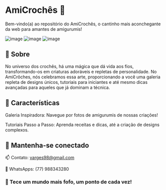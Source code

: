 # AmiCrochês 🧶
Bem-vindo(a) ao repositório do AmiCrochês, o cantinho mais aconchegante da web para amantes de amigurumis!


![image](https://github.com/YaraVarges/amicroches-site/assets/62305551/91d23f13-a601-47d1-855b-5991a8f691e6)
![image](https://github.com/YaraVarges/amicroches-site/assets/62305551/b97b2f64-8b4d-422e-a82f-a84028be9772)
![image](https://github.com/YaraVarges/amicroches-site/assets/62305551/fd48001e-6cac-4d21-b3bb-ebcb83f4d8fa)


## 🌟 Sobre
No universo dos crochês, há uma mágica que dá vida aos fios, transformando-os em criaturas adoráveis e repletas de personalidade. No AmiCrôches, nós celebramos essa arte, proporcionando a você uma galeria repleta de designs únicos, tutoriais para iniciantes e até mesmo dicas avançadas para aqueles que já dominam a técnica.

## 🚀 Características
Galeria Inspiradora: Navegue por fotos de amigurumis de nossas criações!


Tutoriais Passo a Passo: Aprenda receitas e dicas, até a criação de designs complexos.


## 📣 Mantenha-se conectado
📫 Contato: varges98@gmail.com


:iphone: WhatsApps: (77) 988343280


### 🤗 Tece um mundo mais fofo, um ponto de cada vez!
